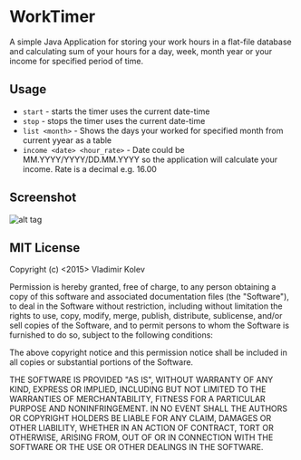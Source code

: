 WorkTimer
========

A simple Java Application for storing your work hours in a flat-file
database and calculating sum of your hours for a day, week, month year or
your income for specified period of time.

Usage
-----

* `start` - starts the timer uses the current date-time
* `stop` - stops the timer uses the current date-time
* `list <month>` - Shows the days your worked for specified month from current yyear as a table
* `income <date> <hour_rate>` - Date could be MM.YYYY/YYYY/DD.MM.YYYY so the application will calculate your income. Rate is a decimal e.g. 16.00

Screenshot
----------

![alt tag](https://raw.github.com/vkolev/workTimer/master/snapshot.png)


MIT License
-----------

Copyright (c) <2015> Vladimir Kolev


Permission is hereby granted, free of charge, to any person obtaining a copy
of this software and associated documentation files (the "Software"), to deal
in the Software without restriction, including without limitation the rights
to use, copy, modify, merge, publish, distribute, sublicense, and/or sell
copies of the Software, and to permit persons to whom the Software is
furnished to do so, subject to the following conditions:


The above copyright notice and this permission notice shall be included in
all copies or substantial portions of the Software.


THE SOFTWARE IS PROVIDED "AS IS", WITHOUT WARRANTY OF ANY KIND, EXPRESS OR
IMPLIED, INCLUDING BUT NOT LIMITED TO THE WARRANTIES OF MERCHANTABILITY,
FITNESS FOR A PARTICULAR PURPOSE AND NONINFRINGEMENT.  IN NO EVENT SHALL THE
AUTHORS OR COPYRIGHT HOLDERS BE LIABLE FOR ANY CLAIM, DAMAGES OR OTHER
LIABILITY, WHETHER IN AN ACTION OF CONTRACT, TORT OR OTHERWISE, ARISING FROM,
OUT OF OR IN CONNECTION WITH THE SOFTWARE OR THE USE OR OTHER DEALINGS IN
THE SOFTWARE.
